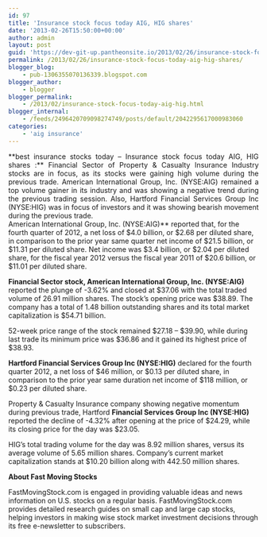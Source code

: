 ```yaml
---
id: 97
title: 'Insurance stock focus today AIG, HIG shares'
date: '2013-02-26T15:50:00+00:00'
author: admin
layout: post
guid: 'https://dev-git-up.pantheonsite.io/2013/02/26/insurance-stock-focus-today-aig-hig-shares/'
permalink: /2013/02/26/insurance-stock-focus-today-aig-hig-shares/
blogger_blog:
    - pub-1306355070136339.blogspot.com
blogger_author:
    - blogger
blogger_permalink:
    - /2013/02/insurance-stock-focus-today-aig-hig.html
blogger_internal:
    - /feeds/2496420709098274749/posts/default/2042295617000983060
categories:
    - 'aig insurance'
---
```


<div style="text-align: justify;">**best insurance stocks today – Insurance stock focus today AIG, HIG shares :** Financial Sector of Property &amp; Casualty Insurance Industry stocks are in focus, as its stocks were gaining high volume during the previous trade. American International Group, Inc. (NYSE:AIG) remained a top volume gainer in its industry and was showing a negative trend during the previous trading session. Also, Hartford Financial Services Group Inc (NYSE:HIG) was in focus of investors and it was showing bearish movement during the previous trade.</div><a name="more"></a>  
American International Group, Inc. (NYSE:AIG)** reported that, for the fourth quarter of 2012, a net loss of $4.0 billion, or $2.68 per diluted share, in comparison to the prior year same quarter net income of $21.5 billion, or $11.31 per diluted share. Net income was $3.4 billion, or $2.04 per diluted share, for the fiscal year 2012 versus the fiscal year 2011 of $20.6 billion, or $11.01 per diluted share.

**Financial Sector stock, American International Group, Inc. (NYSE:AIG)** reported the plunge of -3.62% and closed at $37.06 with the total traded volume of 26.91 million shares. The stock’s opening price was $38.89. The company has a total of 1.48 billion outstanding shares and its total market capitalization is $54.71 billion.

52-week price range of the stock remained $27.18 – $39.90, while during last trade its minimum price was $36.86 and it gained its highest price of $38.93.

**Hartford Financial Services Group Inc (NYSE:HIG)** declared for the fourth quarter 2012, a net loss of $46 million, or $0.13 per diluted share, in comparison to the prior year same duration net income of $118 million, or $0.23 per diluted share.

Property &amp; Casualty Insurance company showing negative momentum during previous trade, Hartford **Financial Services Group Inc (NYSE:HIG)** reported the decline of -4.32% after opening at the price of $24.29, while its closing price for the day was $23.05.

HIG’s total trading volume for the day was 8.92 million shares, versus its average volume of 5.65 million shares. Company’s current market capitalization stands at $10.20 billion along with 442.50 million shares.

**About Fast Moving Stocks**

FastMovingStock.com is engaged in providing valuable ideas and news information on U.S. stocks on a regular basis. FastMovingStock.com provides detailed research guides on small cap and large cap stocks, helping investors in making wise stock market investment decisions through its free e-newsletter to subscribers.